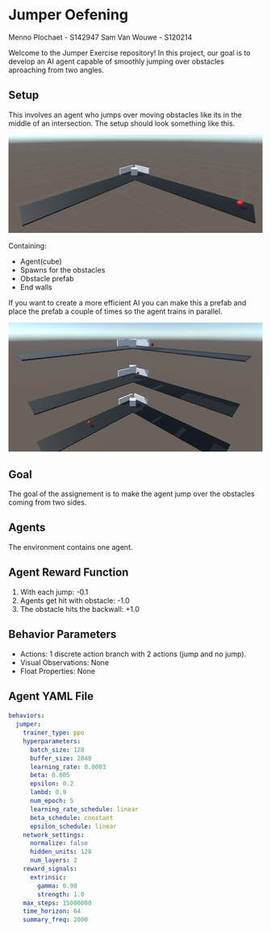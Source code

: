 # Jumper Oefening

Menno Plochaet - S142947
Sam Van Wouwe - S120214

Welcome to the Jumper Exercise repository! In this project, our goal is to develop an AI agent capable of smoothly jumping over obstacles aproaching from two angles.

## Setup

This involves an agent who jumps over moving obstacles like its in the middle of an intersection.
The setup should look something like this.

![setup](./Images/Setup.png)

Containing:
- Agent(cube)
- Spawns for the obstacles
- Obstacle prefab
- End walls

If you want to create a more efficient AI you can make this a prefab and place the prefab a couple of times so the agent trains in parallel.

![setup](./Images/EfficientAI.png)

## Goal

The goal of the assignement is to make the agent jump over the obstacles coming from two sides. 

## Agents

The environment contains one agent.

## Agent Reward Function

1. With each jump: -0.1
2. Agents get hit with obstacle: -1.0
3. The obstacle hits the backwall: +1.0

## Behavior Parameters

- Actions: 1 discrete action branch with 2 actions (jump and no jump).
- Visual Observations: None
- Float Properties: None

## Agent YAML File

```yaml
behaviors:
  jumper:
    trainer_type: ppo
    hyperparameters:
      batch_size: 128
      buffer_size: 2048
      learning_rate: 0.0003
      beta: 0.005
      epsilon: 0.2
      lambd: 0.9
      num_epoch: 5
      learning_rate_schedule: linear
      beta_schedule: constant
      epsilon_schedule: linear
    network_settings:
      normalize: false
      hidden_units: 128
      num_layers: 2
    reward_signals:
      extrinsic:
        gamma: 0.90
        strength: 1.0
    max_steps: 15000000
    time_horizon: 64
    summary_freq: 2000
```
